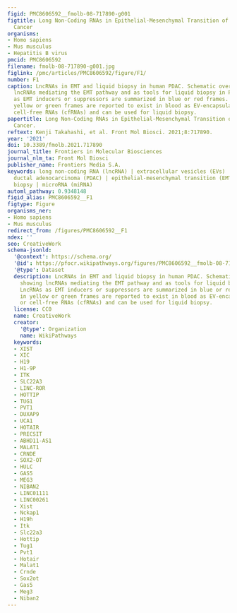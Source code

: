 ```yaml
---
figid: PMC8606592__fmolb-08-717890-g001
figtitle: Long Non-Coding RNAs in Epithelial-Mesenchymal Transition of Pancreatic
  Cancer
organisms:
- Homo sapiens
- Mus musculus
- Hepatitis B virus
pmcid: PMC8606592
filename: fmolb-08-717890-g001.jpg
figlink: /pmc/articles/PMC8606592/figure/F1/
number: F1
caption: LncRNAs in EMT and liquid biopsy in human PDAC. Schematic overview showing
  lncRNAs mediating the EMT pathway and as tools for liquid biopsy in PDAC. LncRNAs
  as EMT inducers or suppressors are summarized in blue or red frames. LncRNAs in
  yellow or green frames are reported to exist in blood as EV-encapsulated RNAs or
  cell-free RNAs (cfRNAs) and can be used for liquid biopsy.
papertitle: Long Non-Coding RNAs in Epithelial-Mesenchymal Transition of Pancreatic
  Cancer.
reftext: Kenji Takahashi, et al. Front Mol Biosci. 2021;8:717890.
year: '2021'
doi: 10.3389/fmolb.2021.717890
journal_title: Frontiers in Molecular Biosciences
journal_nlm_ta: Front Mol Biosci
publisher_name: Frontiers Media S.A.
keywords: long non-coding RNA (lncRNA) | extracellular vesicles (EVs) | pancreatic
  ductal adenocarcinoma (PDAC) | epithelial-mesenchymal transition (EMT) | liquid
  biopsy | microRNA (miRNA)
automl_pathway: 0.9348148
figid_alias: PMC8606592__F1
figtype: Figure
organisms_ner:
- Homo sapiens
- Mus musculus
redirect_from: /figures/PMC8606592__F1
ndex: ''
seo: CreativeWork
schema-jsonld:
  '@context': https://schema.org/
  '@id': https://pfocr.wikipathways.org/figures/PMC8606592__fmolb-08-717890-g001.html
  '@type': Dataset
  description: LncRNAs in EMT and liquid biopsy in human PDAC. Schematic overview
    showing lncRNAs mediating the EMT pathway and as tools for liquid biopsy in PDAC.
    LncRNAs as EMT inducers or suppressors are summarized in blue or red frames. LncRNAs
    in yellow or green frames are reported to exist in blood as EV-encapsulated RNAs
    or cell-free RNAs (cfRNAs) and can be used for liquid biopsy.
  license: CC0
  name: CreativeWork
  creator:
    '@type': Organization
    name: WikiPathways
  keywords:
  - XIST
  - XIC
  - H19
  - H1-9P
  - ITK
  - SLC22A3
  - LINC-ROR
  - HOTTIP
  - TUG1
  - PVT1
  - DUXAP9
  - UCA1
  - HOTAIR
  - PRECSIT
  - ABHD11-AS1
  - MALAT1
  - CRNDE
  - SOX2-OT
  - HULC
  - GAS5
  - MEG3
  - NIBAN2
  - LINC01111
  - LINC00261
  - Xist
  - Nckap1
  - H19h
  - Itk
  - Slc22a3
  - Hottip
  - Tug1
  - Pvt1
  - Hotair
  - Malat1
  - Crnde
  - Sox2ot
  - Gas5
  - Meg3
  - Niban2
---
```

